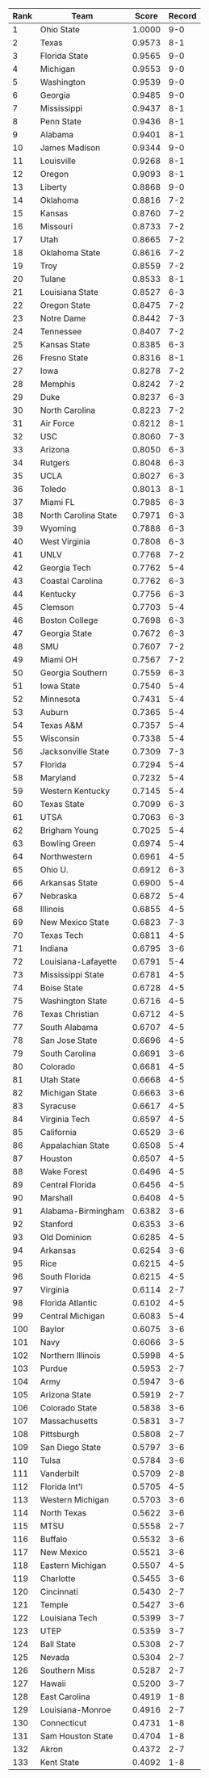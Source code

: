 Rank | Team | Score | Record
---|---|---|---
1 | Ohio State | 1.0000 | 9-0
2 | Texas | 0.9573 | 8-1
3 | Florida State | 0.9565 | 9-0
4 | Michigan | 0.9553 | 9-0
5 | Washington | 0.9539 | 9-0
6 | Georgia | 0.9485 | 9-0
7 | Mississippi | 0.9437 | 8-1
8 | Penn State | 0.9436 | 8-1
9 | Alabama | 0.9401 | 8-1
10 | James Madison | 0.9344 | 9-0
11 | Louisville | 0.9268 | 8-1
12 | Oregon | 0.9093 | 8-1
13 | Liberty | 0.8868 | 9-0
14 | Oklahoma | 0.8816 | 7-2
15 | Kansas | 0.8760 | 7-2
16 | Missouri | 0.8733 | 7-2
17 | Utah | 0.8665 | 7-2
18 | Oklahoma State | 0.8616 | 7-2
19 | Troy | 0.8559 | 7-2
20 | Tulane | 0.8533 | 8-1
21 | Louisiana State | 0.8527 | 6-3
22 | Oregon State | 0.8475 | 7-2
23 | Notre Dame | 0.8442 | 7-3
24 | Tennessee | 0.8407 | 7-2
25 | Kansas State | 0.8385 | 6-3
26 | Fresno State | 0.8316 | 8-1
27 | Iowa | 0.8278 | 7-2
28 | Memphis | 0.8242 | 7-2
29 | Duke | 0.8237 | 6-3
30 | North Carolina | 0.8223 | 7-2
31 | Air Force | 0.8212 | 8-1
32 | USC | 0.8060 | 7-3
33 | Arizona | 0.8050 | 6-3
34 | Rutgers | 0.8048 | 6-3
35 | UCLA | 0.8027 | 6-3
36 | Toledo | 0.8013 | 8-1
37 | Miami FL | 0.7985 | 6-3
38 | North Carolina State | 0.7971 | 6-3
39 | Wyoming | 0.7888 | 6-3
40 | West Virginia | 0.7808 | 6-3
41 | UNLV | 0.7768 | 7-2
42 | Georgia Tech | 0.7762 | 5-4
43 | Coastal Carolina | 0.7762 | 6-3
44 | Kentucky | 0.7756 | 6-3
45 | Clemson | 0.7703 | 5-4
46 | Boston College | 0.7698 | 6-3
47 | Georgia State | 0.7672 | 6-3
48 | SMU | 0.7607 | 7-2
49 | Miami OH | 0.7567 | 7-2
50 | Georgia Southern | 0.7559 | 6-3
51 | Iowa State | 0.7540 | 5-4
52 | Minnesota | 0.7431 | 5-4
53 | Auburn | 0.7365 | 5-4
54 | Texas A&M | 0.7357 | 5-4
55 | Wisconsin | 0.7338 | 5-4
56 | Jacksonville State | 0.7309 | 7-3
57 | Florida | 0.7294 | 5-4
58 | Maryland | 0.7232 | 5-4
59 | Western Kentucky | 0.7145 | 5-4
60 | Texas State | 0.7099 | 6-3
61 | UTSA | 0.7063 | 6-3
62 | Brigham Young | 0.7025 | 5-4
63 | Bowling Green | 0.6974 | 5-4
64 | Northwestern | 0.6961 | 4-5
65 | Ohio U. | 0.6912 | 6-3
66 | Arkansas State | 0.6900 | 5-4
67 | Nebraska | 0.6872 | 5-4
68 | Illinois | 0.6855 | 4-5
69 | New Mexico State | 0.6823 | 7-3
70 | Texas Tech | 0.6811 | 4-5
71 | Indiana | 0.6795 | 3-6
72 | Louisiana-Lafayette | 0.6791 | 5-4
73 | Mississippi State | 0.6781 | 4-5
74 | Boise State | 0.6728 | 4-5
75 | Washington State | 0.6716 | 4-5
76 | Texas Christian | 0.6712 | 4-5
77 | South Alabama | 0.6707 | 4-5
78 | San Jose State | 0.6696 | 4-5
79 | South Carolina | 0.6691 | 3-6
80 | Colorado | 0.6681 | 4-5
81 | Utah State | 0.6668 | 4-5
82 | Michigan State | 0.6663 | 3-6
83 | Syracuse | 0.6617 | 4-5
84 | Virginia Tech | 0.6597 | 4-5
85 | California | 0.6529 | 3-6
86 | Appalachian State | 0.6508 | 5-4
87 | Houston | 0.6507 | 4-5
88 | Wake Forest | 0.6496 | 4-5
89 | Central Florida | 0.6456 | 4-5
90 | Marshall | 0.6408 | 4-5
91 | Alabama-Birmingham | 0.6382 | 3-6
92 | Stanford | 0.6353 | 3-6
93 | Old Dominion | 0.6285 | 4-5
94 | Arkansas | 0.6254 | 3-6
95 | Rice | 0.6215 | 4-5
96 | South Florida | 0.6215 | 4-5
97 | Virginia | 0.6114 | 2-7
98 | Florida Atlantic | 0.6102 | 4-5
99 | Central Michigan | 0.6083 | 5-4
100 | Baylor | 0.6075 | 3-6
101 | Navy | 0.6066 | 3-5
102 | Northern Illinois | 0.5998 | 4-5
103 | Purdue | 0.5953 | 2-7
104 | Army | 0.5947 | 3-6
105 | Arizona State | 0.5919 | 2-7
106 | Colorado State | 0.5838 | 3-6
107 | Massachusetts | 0.5831 | 3-7
108 | Pittsburgh | 0.5808 | 2-7
109 | San Diego State | 0.5797 | 3-6
110 | Tulsa | 0.5784 | 3-6
111 | Vanderbilt | 0.5709 | 2-8
112 | Florida Int'l | 0.5705 | 4-5
113 | Western Michigan | 0.5703 | 3-6
114 | North Texas | 0.5622 | 3-6
115 | MTSU | 0.5558 | 2-7
116 | Buffalo | 0.5532 | 3-6
117 | New Mexico | 0.5521 | 3-6
118 | Eastern Michigan | 0.5507 | 4-5
119 | Charlotte | 0.5455 | 3-6
120 | Cincinnati | 0.5430 | 2-7
121 | Temple | 0.5427 | 3-6
122 | Louisiana Tech | 0.5399 | 3-7
123 | UTEP | 0.5359 | 3-7
124 | Ball State | 0.5308 | 2-7
125 | Nevada | 0.5304 | 2-7
126 | Southern Miss | 0.5287 | 2-7
127 | Hawaii | 0.5200 | 3-7
128 | East Carolina | 0.4919 | 1-8
129 | Louisiana-Monroe | 0.4916 | 2-7
130 | Connecticut | 0.4731 | 1-8
131 | Sam Houston State | 0.4704 | 1-8
132 | Akron | 0.4372 | 2-7
133 | Kent State | 0.4092 | 1-8
